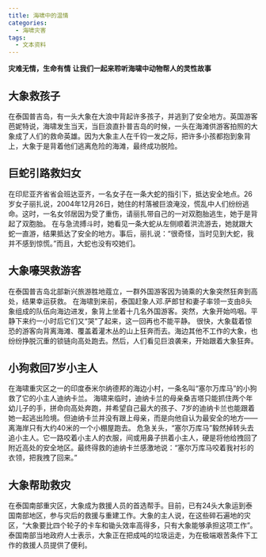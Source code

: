 ```yaml
---
title: 海啸中的温情
categories:
  - 海啸灾害
tags:
  - 文本资料
---
```

**灾难无情，生命有情**
**让我们一起来聆听海啸中动物帮人的灵性故事**

## 大象救孩子
在泰国普吉岛，有一头大象在大浪中背起许多孩子，并逃到了安全地方。英国游客芭妮特说，海啸发生当天，当巨浪直扑普吉岛的时候，一头在海滩供游客拍照的大象成了人们的救命英雄。因为大象主人在千钧一发之际，把许多小孩都抱到象背上，大象于是背着他们逃离危险的海滩，最终成功脱险。

## 巨蛇引路救妇女
在印尼亚齐省省会班达亚齐，一名女子在一条大蛇的指引下，抵达安全地点。26岁女子丽扎说，2004年12月26日，她住的村落被巨浪淹没，慌乱中人们纷纷逃命。这时，一名女邻居因为受了重伤，请丽扎带自己的一对双胞胎逃生，她于是背起了双胞胎。
在与急流搏斗时，她看见一条大蛇从左侧顺着洪流游去，她就跟大蛇一直游，结果抵达了安全的地方。事后，丽扎说：“很奇怪，当时见到大蛇，我并不感到惊慌。”而且，大蛇也没有咬她们。

## 大象嚎哭救游客
在泰国普吉岛北部新兴旅游胜地蔻立，一群外国游客因为骑乘的大象突然狂奔到高处，结果幸运获救。
在海啸到来前，泰国赶象人邓.萨郎甘和妻子率领一支由8头象组成的队伍向海边进发，象背上坐着十几名外国游客。突然，大象开始呜咽。平静下来约一小时后它们又“哭”了起来，这一回再也不能平静。
很快，大象载着惊恐的游客向背离海滩、覆盖着灌木丛的山上狂奔而去。海边其他不工作的大象，也纷纷挣脱沉重的锁链向高处跑去。然后，人们看见巨浪袭来，开始跟着大象狂奔。

## 小狗救回7岁小主人
在海啸重灾区之一的印度泰米尔纳德邦的海边小村，一条名叫“塞尔万库马”的小狗救了它的小主人迪纳卡兰。
海啸来临时，迪纳卡兰的母亲桑吉塔只能抓住两个年幼儿子的手，拼命向高处奔跑，并希望自己最大的孩子、7岁的迪纳卡兰也能跟着她一起逃出险境。但迪纳卡兰并没有跟上母亲，而是向他自认为最安全的地方——离海岸只有大约40米的一个小棚屋跑去。
危急关头，“塞尔万库马”毅然掉转头去追小主人。它一路咬着小主人的衣服，间或用鼻子拱着小主人，硬是将他给拽回了附近高处的安全地区。最终得救的迪纳卡兰感激地说：“塞尔万库马咬着我衬衫的衣领，把我拽了回来。”

## 大象帮助救灾
在泰国南部重灾区，大象成为救援人员的首选帮手。目前，已有24头大象运到泰国南部地区，参与灾后的救援与重建工作。大象的主人说，在这些碎石遍地的灾区，“大象要比四个轮子的卡车和锄头效率高得多，只有大象能够承担这项工作”。
泰国南部当地政府人士表示，大象正在把成吨的垃圾运走，为在极端艰苦条件下工作的救援人员提供了便利。